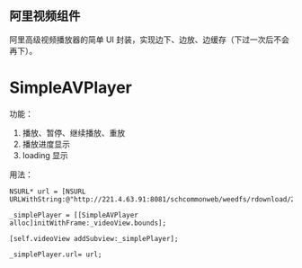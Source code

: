 ## 阿里视频组件

阿里高级视频播放器的简单 UI 封装，实现边下、边放、边缓存（下过一次后不会再下）。


# SimpleAVPlayer

功能：

1. 播放、暂停、继续播放、重放
2. 播放进度显示
3. loading 显示


用法：

```
NSURL* url = [NSURL URLWithString:@"http://221.4.63.91:8081/schcommonweb/weedfs/rdownload/2@8a54d21abc"];//@"http://192.168.20.25:28085/schcommonweb/weedfs/rdownload/2@8a54d21abc"];//@"https://mvvideo5.meitudata.com/56ea0e90d6cb2653.mp4"];//
    
_simplePlayer = [[SimpleAVPlayer alloc]initWithFrame:_videoView.bounds];
    
[self.videoView addSubview:_simplePlayer];
    
_simplePlayer.url= url;

```